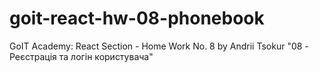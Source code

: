 # goit-react-hw-08-phonebook
GoIT Academy: React Section - Home Work No. 8 by Andrii Tsokur
"08 - Реєстрація та логін користувача"
